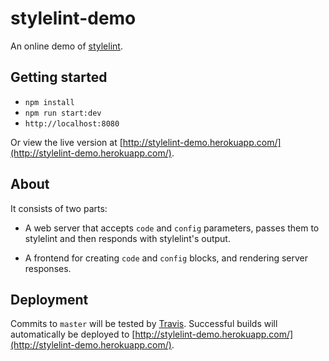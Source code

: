 # stylelint-demo

An online demo of [stylelint](https://github.com/stylelint/stylelint).

## Getting started

-   `npm install`
-   `npm run start:dev`
-   `http://localhost:8080`

Or view the live version at [http://stylelint-demo.herokuapp.com/](http://stylelint-demo.herokuapp.com/).

## About

It consists of two parts:

-   A web server that accepts `code` and `config` parameters, passes them to stylelint and then responds with stylelint's output.

-   A frontend for creating `code` and `config` blocks, and rendering server responses.

## Deployment

Commits to `master` will be tested by [Travis](https://travis-ci.org/stylelint/stylelint-demo). Successful builds will automatically be deployed to [http://stylelint-demo.herokuapp.com/](http://stylelint-demo.herokuapp.com/).
